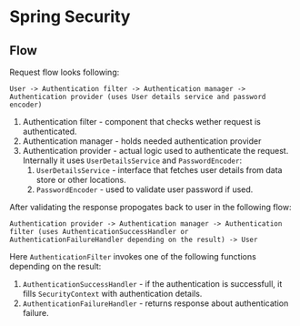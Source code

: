 # Spring Security
## Flow
Request flow looks following:

`User -> Authentication filter -> Authentication manager -> Authentication provider (uses User details service and password encoder)`

1. Authentication filter - component that checks wether request is authenticated.
2. Authentication manager - holds needed authentication provider
3. Authentication provider - actual logic used to authenticate the request. Internally it uses `UserDetailsService` and `PasswordEncoder`:
    1. `UserDetailsService` - interface that fetches user details from data store or other locations.
    2. `PasswordEncoder` - used to validate user password if used.

After validating the response propogates back to user in the following flow:

`Authentication provider -> Authentication manager -> Authentication filter (uses AuthenticationSuccessHandler or AuthenticationFailureHandler depending on the result) -> User`

Here `AuthenticationFilter` invokes one of the following functions depending on the result:
1. `AuthenticationSuccessHandler` - if the authentication is successfull, it fills `SecurityContext` with authentication details.
2. `AuthenticationFailureHandler` - returns response about authentication failure.
